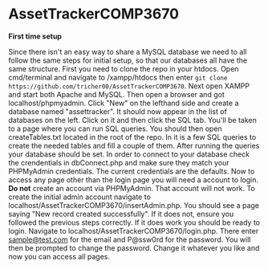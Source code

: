 # AssetTrackerCOMP3670

**First time setup**

Since there isn't an easy way to share a MySQL database we need to all follow the same steps for initial setup, so that our databases all have the same structure.
First you need to clone the repo in your htdocs. Open cmd/terminal and navigate to /xampp/htdocs then enter `git clone https://github.com/tricher00/AssetTrackerCOMP3670`.
Next open XAMPP and start both Apache and MySQL. Then open a browser and got localhost/phpmyadmin. Click "New" on the lefthand side and create a database named "assettracker".
It should now appear in the list of databases on the left. Click on it and then click the SQL tab. You'll be taken to a page where you can run SQL queries.
You should then open createTables.txt located in the root of the repo. In it is a few SQL queries to create the needed tables and fill a couple of them. After running the queries your database should be set.
In order to connect to your database check the crendentials in dbConnect.php and make sure they match your PHPMyAdmin credentials. The current credentials are the defaults.
Now to access any page other than the login page you will need a account to login. **Do not** create an account via PHPMyAdmin. That account will not work.
To create the initial admin account navigate to localhost/AssetTrackerCOMP3670/insertAdmin.php. You should see a page saying "New record created successfully".
If it does not, ensure you followed the previous steps correctly. If it does work you should be ready to login. Navigate to localhost/AssetTrackerCOMP3670/login.php.
There enter sample@test.com for the email and P@ssw0rd for the password. You will then be prompted to change the password. Change it whatever you like and now you can access all pages.
